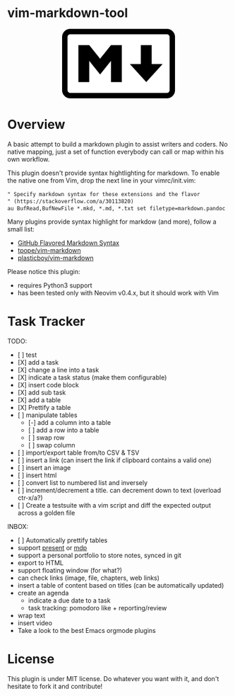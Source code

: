 # vim-markdown-tool

<p align="center">
  <img width="256" height="157" src="./icon.png">
</p>

# Overview

A basic attempt to build a markdown plugin to assist writers and coders. No
native mapping, just a set of function everybody can call or map within his
own workflow.

This plugin doesn't provide syntax hightlighting for markdown. To enable the
native one from Vim, drop the next line in your vimrc/init.vim:

```vim
" Specify markdown syntax for these extensions and the flavor
" (https://stackoverflow.com/a/30113820)
au BufRead,BufNewFile *.mkd, *.md, *.txt set filetype=markdown.pandoc
```

Many plugins provide syntax highlight for markdow (and more), follow a small list:
- [GitHub Flavored Markdown Syntax](https://github.com/rhysd/vim-gfm-syntax)
- [tpope/vim-markdown](https://github.com/tpope/vim-markdown)
- [plasticboy/vim-markdown](https://github.com/plasticboy/vim-markdown)

Please notice this plugin:
- requires Python3 support
- has been tested only with Neovim v0.4.x, but it should work with Vim

# Task Tracker

TODO:
- [ ] test
- [X] add a task
- [X] change a line into a task
- [X] indicate a task status (make them configurable)
- [X] insert code block
- [X] add sub task
- [X] add a table
- [X] Prettify a table
- [ ] manipulate tables
    - [-] add a column into a table
    - [ ] add a row into a table
    - [ ] swap row
    - [ ] swap column
- [ ] import/export table from/to CSV & TSV
- [ ] insert a link (can insert the link if clipboard contains a valid one)
- [ ] insert an image
- [ ] insert html
- [ ] convert list to numbered list and inversely
- [ ] increment/decrement a title. can decrement down to text (overload ctr-x/a?)
- [ ] Create a testsuite with a vim script and diff the expected output across
      a golden file

INBOX:

- [ ] Automatically prettify tables
- support [present](https://github.com/vinayak-mehta/present) or
  [mdp](https://github.com/visit1985/mdp)
- support a personal portfolio to store notes, synced in git
- export to HTML
- support floating window (for what?)
- can check links (image, file, chapters, web links)
- insert a table of content based on titles (can be automatically updated)
- create an agenda
    - indicate a due date to a task
    - task tracking: pomodoro like + reporting/review
- wrap text
- insert video
- Take a look to the best Emacs orgmode plugins

# License

This plugin is under MIT license. Do whatever you want with it, and don't
hesitate to fork it and contribute!
